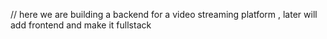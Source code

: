 // here we are building a backend for a video streaming platform , later will add frontend and make it fullstack
